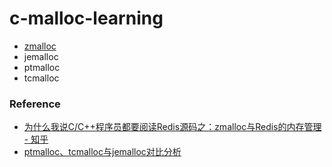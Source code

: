 c-malloc-learning
=================
- [zmalloc](https://github.com/antirez/redis-tools/blob/master/zmalloc.c)
- jemalloc
- ptmalloc
- tcmalloc


### Reference
- [为什么我说C/C++程序员都要阅读Redis源码之：zmalloc与Redis的内存管理 - 知乎](https://zhuanlan.zhihu.com/p/60925899)
- [ptmalloc、tcmalloc与jemalloc对比分析](https://www.cyningsun.com/07-07-2018/memory-allocator-contrasts.html)




